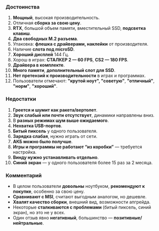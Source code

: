 ### **Достоинства**

1. **Мощный**, высокая производительность.
2. Отличная **сборка за свою цену**.
3. **RTX**, большой объем памяти, вместительный SSD, **подсветка клавиш**.
4. **Два свободных M.2 разъема**.
5. Упаковка: **флешка с драйверами, наклейки** от производителя.
6. Наличие **слота под microSD**.
7. **Хороший дисплей** 144 Гц.
8. Хорош в играх: **СТАЛКЕР 2 — 60 FPS**, **CS2 — 180 FPS**.
9. **Драйвера в комплекте**.
10. **Много памяти**, **дополнительный слот для SSD**.
11. **Нет претензий к производительности** в играх и программах.
12. Пользователи отмечают: **"крутой ноут", "советую"**, **"отличный"**, **"норм"**, **"хороший"**.

### **Недостатки**

1. **Греется и шумит как ракета/вертолет**.
2. **Звук слабый или почти отсутствует**, динамики направлены вниз.
3. В **разных режимах шум выше ожидаемого**.
4. **Нехватка USB-портов**.
5. **Битый пиксель** у одного пользователя.
6. **Зарядка слабая**, нужно играть от сети.
7. **АКБ можно было получше**.
8. **Игры и программы не работают “из коробки”** — требуется настройка.
9. **Винду нужно устанавливать отдельно**.
10. **Синий экран** — у одного пользователя более 15 раз за 2 месяца.

### **Комментарий**

* В целом пользователи **довольны** ноутбуком, **рекомендуют к покупке**, особенно за свою цену.
* **Сравнивают с MSI**, считают выгодным аналогом, но дешевле.
* **Хвалят качество сборки**, внешний вид, возможности апгрейда.
* Некоторые **сталкиваются с проблемами** (битый пиксель, синий экран), но это не у всех.
* Один отзыв явно **негативный**, большинство — **позитивные/нейтральные**.

